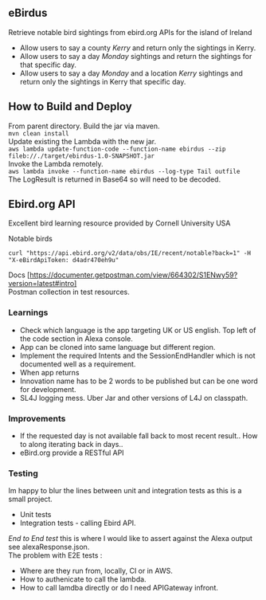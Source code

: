## eBirdus
Retrieve notable bird sightings from ebird.org APIs for the island of Ireland

- Allow users to say a county _Kerry_ and return only the sightings in Kerry.  
- Allow users to say a day _Monday_ sightings and return the sightings for that specific day.  
- Allow users to say a day _Monday_ and a location _Kerry_ sightings and return only the sightings in Kerry that specific day.  

 
## How to Build and Deploy
From parent directory. Build the jar via maven.  
`mvn clean install`  
Update existing the Lambda with the new jar.  
`aws lambda update-function-code --function-name ebirdus --zip fileb://./target/ebirdus-1.0-SNAPSHOT.jar`  
Invoke the Lambda remotely.  
`aws lambda invoke --function-name ebirdus --log-type Tail outfile`  
The LogResult is returned in Base64 so will need to be decoded.


## Ebird.org API

Excellent bird learning resource provided by Cornell University USA  

Notable birds
```
curl "https://api.ebird.org/v2/data/obs/IE/recent/notable?back=1" -H "X-eBirdApiToken: d4adr470eh9u"  
```
Docs [https://documenter.getpostman.com/view/664302/S1ENwy59?version=latest#intro]  
Postman collection in test resources.


### Learnings

- Check which language is the app targeting UK or US english. Top left of the code section in Alexa console.
- App can be cloned into same language but different region.
- Implement the required Intents and the SessionEndHandler which is not documented well as a requirement.  
- When app returns <Audio message> sound but no logs when calling via simulator or real device, try renaming the invocation name.
- Innovation name has to be 2 words to be published but can be one word for development.
- SL4J logging mess. Uber Jar and other versions of L4J on classpath.


### Improvements

- If the requested day is not available fall back to most recent result.. How to along iterating back in days.. 
- eBird.org provide a RESTful API


### Testing

Im happy to blur the lines between unit and integration tests as this is a small project.  
- Unit tests   
- Integration tests - calling Ebird API.  

*End to End test* this is where I would like to assert against the Alexa output see alexaResponse.json.  
The problem with E2E tests :
- Where are they run from, locally, CI or in AWS.
- How to authenicate to call the lambda.
- How to call lamdba directly or do I need APIGateway infront.  
